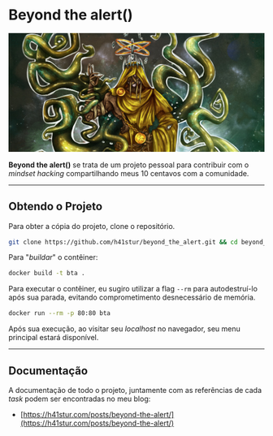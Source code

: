 # Beyond the alert()

![Beyond the alert()](https://github.com/h41stur/beyond_the_alert/blob/main/src/img/h41stur.jpeg?raw=true)


**Beyond the alert()** se trata de um projeto pessoal para contribuir com o *mindset hacking* compartilhando meus 10 centavos com a comunidade.

---

## Obtendo o Projeto

Para obter a cópia do projeto, clone o repositório.

```bash
git clone https://github.com/h41stur/beyond_the_alert.git && cd beyond_the_alert
```

Para "*buildar*" o contêiner:

```bash
docker build -t bta .
```

Para executar o contêiner, eu sugiro utilizar a flag `--rm` para autodestruí-lo após sua parada, evitando comprometimento desnecessário de memória.

```bash
docker run --rm -p 80:80 bta
```

Após sua execução, ao visitar seu *localhost* no navegador, seu menu principal estará disponível.

---

## Documentação

A documentação de todo o projeto, juntamente com as referências de cada *task* podem ser encontradas no meu blog:

- [https://h41stur.com/posts/beyond-the-alert/](https://h41stur.com/posts/beyond-the-alert/)

